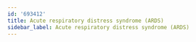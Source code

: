 ```yaml
---
id: '693412'
title: Acute respiratory distress syndrome (ARDS)
sidebar_label: Acute respiratory distress syndrome (ARDS)
---
```

